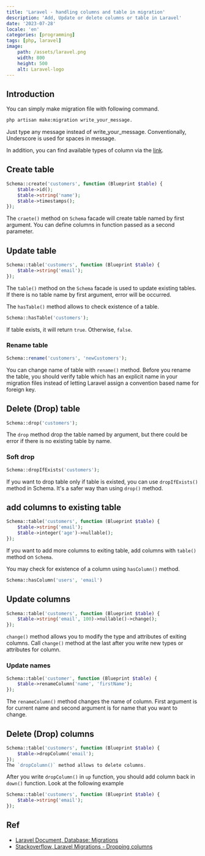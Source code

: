 ```yaml
---
title: 'Laravel - handling columns and table in migration'
description: 'Add, Update or delete columns or table in Laravel'
date: '2023-07-28'
locale: 'en'
categories: [programming]
tags: [php, laravel]
image:
    path: /assets/laravel.png
    width: 800
    height: 500
    alt: Laravel-logo 
---
```

## Introduction
You can simply make migration file with following command.
```bash
php artisan make:migration write_your_message.
```
Just type any message instead of write_your_message. Conventionally, Underscore is used for spaces in message.

In addition, you can find available types of column via the [link](https://laravel.com/docs/10.x/migrations#available-column-types). 

## Create table
```php
Schema::create('customers', function (Blueprint $table) {
    $table->id();
    $table->string('name');
    $table->timestamps();
});
```
The `craete()` method on `Schema` facade will create table named by first argument. You can define columns in function passed as a second parameter.

## Update table
```php
Schema::table('customers', function (Blueprint $table) {
    $table->string('email');
});
```
The `table()` method on the `Schema` facade is used to update existing tables.
If there is no table name by first argument, error will be occurred.

The `hasTable()` method allows to check existence of a table.
```php
Schema::hasTable('customers');
```
If table exists, it will return `true`. Otherwise, `false`.

### Rename table
```php
Schema::rename('customers', 'newCustomers');
```
You can change name of table with `rename()` method. 
Before you rename the table, you should verify table which has an explicit name in your migration files instead of letting Laravel assign a convention based name for foreign key.

## Delete (Drop) table
```php
Schema::drop('customers');
```
The `drop` method drop the table named by argument, but there could be error if there is no existing table by name.

### Soft drop
```php
Schema::dropIfExists('customers');
```
If you want to drop table only if table is existed, you can use `dropIfExists()` method in Schema. 
It's a safer way than using `drop()` method.

## add columns to existing table
```php
Schema::table('customers', function (Blueprint $table) {
	$table->string('email');
	$table->integer('age')->nullable();
});
```
If you want to add more columns to exiting table, add columns with `table()` method on `Schema`.

You may check for existence of a column using `hasColumn()` method.
```php
Schema::hasColumn('users', 'email')
```

## Update columns
```php
Schema::table('customers', function (Blueprint $table) {
    $table->string('email', 100)->nullable()->change();
});
```
`change()` method allows you to modify the type and attributes  of exiting columns.
Call `change()` method at the last after you write new types or attributes for column.

### Update names
```php
Schema::table('customer', function (Blueprint $table) {
    $table->renameColumn('name', 'firstName');
});
```
The `renameColumn()` method changes the name of column. First argument is for current name and second argument is for name that you want to change.

## Delete (Drop) columns
```php
Schema::table('customers', function (Blueprint $table) {
    $table->dropColumn('email');
});
The `dropColumn()` method allows to delete columns.

```
After you write `dropColumn()` in `up` function, you should add column back in `down()` function. Look at the following example
```php
Schema::table('customers', function (Blueprint $table) {
    $table->string('email');
});
```

## Ref
- [Laravel Document, Database: Migrations](https://laravel.com/docs/10.x/migrations)
- [Stackoverflow, Laravel Migrations - Dropping columns](https://stackoverflow.com/questions/45819718/laravel-migrations-dropping-columns)

